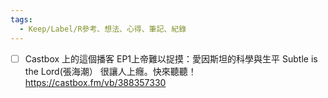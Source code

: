 ```yaml
---
tags:
  - Keep/Label/R參考、想法、心得、筆記、紀錄
---
```



- [ ] Castbox 上的這個播客 EP1上帝難以捉摸：愛因斯坦的科學與生平 Subtle is the Lord(張海潮） 很讓人上癮。快來聽聽！https://castbox.fm/vb/388357330